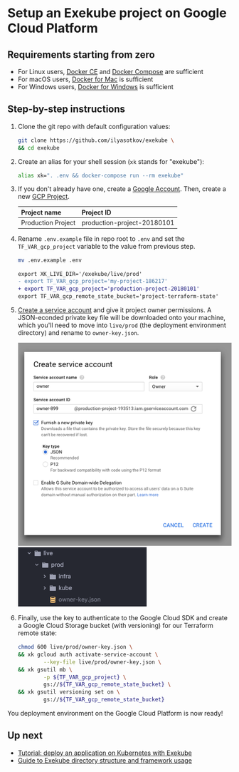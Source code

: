 # Setup an Exekube project on Google Cloud Platform

## Requirements starting from zero

- For Linux users, [Docker CE](/) and [Docker Compose](/) are sufficient
- For macOS users, [Docker for Mac](/) is sufficient
- For Windows users, [Docker for Windows](/) is sufficient

## Step-by-step instructions

1. Clone the git repo with default configuration values:

    ```bash
    git clone https://github.com/ilyasotkov/exekube \
    && cd exekube
    ```

2. Create an alias for your shell session (`xk` stands for "exekube"):

    ```bash
    alias xk=". .env && docker-compose run --rm exekube"
    ```

3. If you don't already have one, create a [Google Account](https://console.cloud.google.com/). Then, create a new [GCP Project](https://console.cloud.google.com).

    | Project name | Project ID |
    | --- | --- |
    | Production Project | production-project-20180101 |

4. Rename `.env.example` file in repo root to `.env` and set the `TF_VAR_gcp_project` variable to the value from previous step.

    ```bash
    mv .env.example .env
    ```

    ```diff
    export XK_LIVE_DIR='/exekube/live/prod'
    - export TF_VAR_gcp_project='my-project-186217'
    + export TF_VAR_gcp_project='production-project-20180101'
    export TF_VAR_gcp_remote_state_bucket='project-terraform-state'
    ```

5. [Create a service account](https://console.cloud.google.com/projectselector/iam-admin/serviceaccounts) and give it project owner permissions. A JSON-econded private key file will be downloaded onto your machine, which you'll need to move into `live/prod` (the deployment environment directory) and rename to `owner-key.json`.

    ![Creating a GCP service account in GCP Console](img/gcp-sa.png)
    ![JSON key in the deployment environment directory](img/dir.png)

6. Finally, use the key to authenticate to the Google Cloud SDK and create a Google Cloud Storage bucket (with versioning) for our Terraform remote state:

    ```bash
    chmod 600 live/prod/owner-key.json \
    && xk gcloud auth activate-service-account \
            --key-file live/prod/owner-key.json \
    && xk gsutil mb \
            -p ${TF_VAR_gcp_project} \
            gs://${TF_VAR_gcp_remote_state_bucket} \
    && xk gsutil versioning set on \
            gs://${TF_VAR_gcp_remote_state_bucket}
    ```

You deployment environment on the Google Cloud Platform is now ready!

## Up next

- [Tutorial: deploy an application on Kubernetes with Exekube](/usage/deploy-app)
- [Guide to Exekube directory structure and framework usage](/usage/directory-structure)
